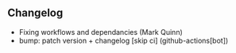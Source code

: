 ## Changelog

- Fixing workflows and dependancies (Mark Quinn)
- bump: patch version + changelog [skip ci] (github-actions[bot])